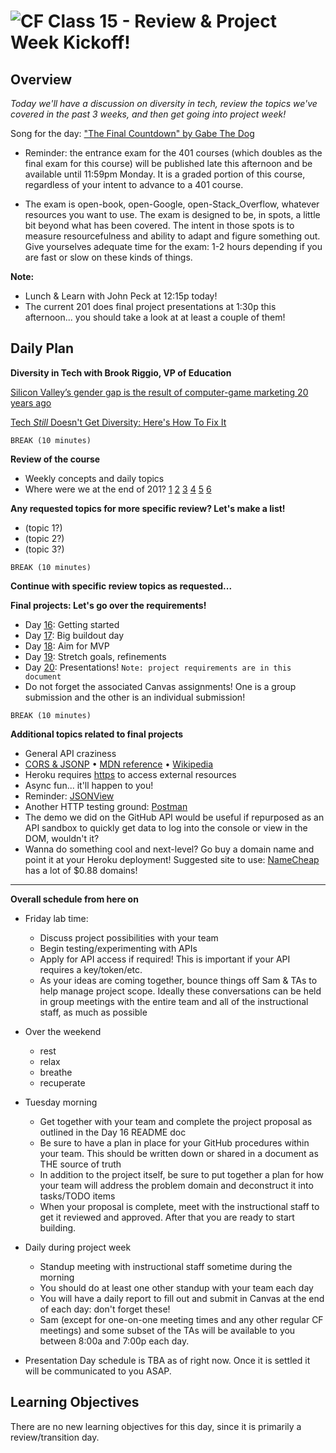 ![CF](https://i.imgur.com/7v5ASc8.png)  Class 15 - Review & Project Week Kickoff!
=======
## Overview
<!-- Provide a general overview of the daily concepts and processes that will be covered in lectures and labs -->

*Today we'll have a discussion on diversity in tech, review the topics we've covered in the past 3 weeks, and then get going into project week!*

Song for the day: ["The Final Countdown" by Gabe The Dog](https://www.youtube.com/watch?v=Rn5vJ0dhxXs)

- Reminder: the entrance exam for the 401 courses (which doubles as the final exam for this course) will be published late this afternoon and be available until 11:59pm Monday. It is a graded portion of this course, regardless of your intent to advance to a 401 course.

- The exam is open-book, open-Google, open-Stack_Overflow, whatever resources you want to use. The exam is designed to be, in spots, a little bit beyond what has been covered. The intent in those spots is to measure resourcefulness and ability to adapt and figure something out. Give yourselves adequate time for the exam: 1-2 hours depending if you are fast or slow on these kinds of things.

**Note:**

- Lunch & Learn with John Peck at 12:15p today!
- The current 201 does final project presentations at 1:30p this afternoon... you should take a look at at least a couple of them!

## Daily Plan

**Diversity in Tech with Brook Riggio, VP of Education**

[Silicon Valley’s gender gap is the result of computer-game marketing 20 years ago](https://qz.com/911737/silicon-valleys-gender-gap-is-the-result-of-computer-game-marketing-20-years-ago/)

[Tech *Still* Doesn't Get Diversity: Here's How To Fix It](https://www.wired.com/2017/02/tech-still-doesnt-get-diversity-heres-fix/)

`BREAK (10 minutes)`

**Review of the course**

- Weekly concepts and daily topics
- Where were we at the end of 201? [1](https://ronbarrantes.github.io/201-ball/) [2](https://gberger7.github.io/battleship/index.html) [3](http://casinowar.fun/) [4](https://mackoyokcam.github.io/Duck-Timer/index.html) [5](https://ztaylor2.github.io/algorithm-teacher/) [6](http://fuzzfeed.fun/)

**Any requested topics for more specific review? Let's make a list!**

- (topic 1?)
- (topic 2?)
- (topic 3?)

`BREAK (10 minutes)`

**Continue with specific review topics as requested...**

**Final projects: Let's go over the requirements!**

- Day [16](https://github.com/codefellows/seattle-301d20/blob/master/16-project-week-day-1/README.md): Getting started
- Day [17](https://github.com/codefellows/seattle-301d20/blob/master/17-project-week-day-2/README.md): Big buildout day
- Day [18](https://github.com/codefellows/seattle-301d20/blob/master/18-project-week-day-3/README.md): Aim for MVP
- Day [19](https://github.com/codefellows/seattle-301d20/blob/master/19-project-week-day-4/README.md): Stretch goals, refinements
- Day [20](https://github.com/codefellows/seattle-301d20/blob/master/19-project-week-day-4/README.md): Presentations! `Note: project requirements are in this document`
- Do not forget the associated Canvas assignments! One is a group submission and the other is an individual submission!

`BREAK (10 minutes)`

**Additional topics related to final projects**

- General API craziness
- [CORS & JSONP](https://dev.socrata.com/docs/cors-and-jsonp.html) • [MDN reference](https://developer.mozilla.org/en-US/docs/Web/HTTP/Access_control_CORS) • [Wikipedia](https://en.wikipedia.org/wiki/Cross-origin_resource_sharing)
- Heroku requires [https](https://en.wikipedia.org/wiki/HTTPS) to access external resources
- Async fun... it'll happen to you!
- Reminder: [JSONView](https://chrome.google.com/webstore/detail/jsonview/chklaanhfefbnpoihckbnefhakgolnmc?hl=en)
- Another HTTP testing ground: [Postman](https://www.getpostman.com/)
- The demo we did on the GitHub API would be useful if repurposed as an API sandbox to quickly get data to log into the console or view in the DOM, wouldn't it?
- Wanna do something cool and next-level? Go buy a domain name and point it at your Heroku deployment! Suggested site to use: [NameCheap](https://www.namecheap.com/) has a lot of $0.88 domains!

---

**Overall schedule from here on**

- Friday lab time:
	- Discuss project possibilities with your team
	- Begin testing/experimenting with APIs
	- Apply for API access if required! This is important if your API requires a key/token/etc.
	- As your ideas are coming together, bounce things off Sam & TAs to help manage project scope. Ideally these conversations can be held in group meetings with the entire team and all of the instructional staff, as much as possible

- Over the weekend
	- rest
	- relax
	- breathe
	- recuperate

- Tuesday morning
	- Get together with your team and complete the project proposal as outlined in the Day 16 README doc
	- Be sure to have a plan in place for your GitHub procedures within your team. This should be written down or shared in a document as THE source of truth
	- In addition to the project itself, be sure to put together a plan for how your team will address the problem domain and deconstruct it into tasks/TODO items
	- When your proposal is complete, meet with the instructional staff to get it reviewed and approved. After that you are ready to start building.

- Daily during project week
	- Standup meeting with instructional staff sometime during the morning
	- You should do at least one other standup with your team each day
	- You will have a daily report to fill out and submit in Canvas at the end of each day: don't forget these!
	- Sam (except for one-on-one meeting times and any other regular CF meetings) and some subset of the TAs will be available to you between 8:00a and 7:00p each day.
- Presentation Day schedule is TBA as of right now. Once it is settled it will be communicated to you ASAP.

## Learning Objectives
<!--
ABCD:
  Audience: Program participants
  Behavior: Expected learning/behavior changes/results
  Condition:
    Circumstances that lead to change/result
    When change/result are expected to occur
  Degree: How much change occurs (%) for how many participants (#)
-->
There are no new learning objectives for this day, since it is primarily a review/transition day.
